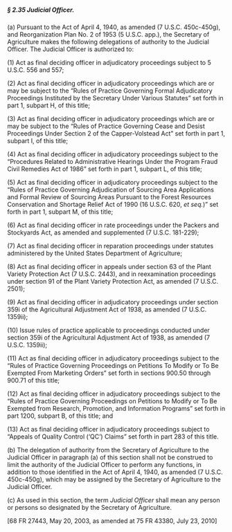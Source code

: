 ##### § 2.35 Judicial Officer. #####

(a) Pursuant to the Act of April 4, 1940, as amended (7 U.S.C. 450c-450g), and Reorganization Plan No. 2 of 1953 (5 U.S.C. app.), the Secretary of Agriculture makes the following delegations of authority to the Judicial Officer. The Judicial Officer is authorized to:

(1) Act as final deciding officer in adjudicatory proceedings subject to 5 U.S.C. 556 and 557;

(2) Act as final deciding officer in adjudicatory proceedings which are or may be subject to the “Rules of Practice Governing Formal Adjudicatory Proceedings Instituted by the Secretary Under Various Statutes” set forth in part 1, subpart H, of this title;

(3) Act as final deciding officer in adjudicatory proceedings which are or may be subject to the “Rules of Practice Governing Cease and Desist Proceedings Under Section 2 of the Capper-Volstead Act” set forth in part 1, subpart I, of this title;

(4) Act as final deciding officer in adjudicatory proceedings subject to the “Procedures Related to Administrative Hearings Under the Program Fraud Civil Remedies Act of 1986” set forth in part 1, subpart L, of this title;

(5) Act as final deciding officer in adjudicatory proceedings subject to the “Rules of Practice Governing Adjudication of Sourcing Area Applications and Formal Review of Sourcing Areas Pursuant to the Forest Resources Conservation and Shortage Relief Act of 1990 (16 U.S.C. 620, *et seq.*)” set forth in part 1, subpart M, of this title;

(6) Act as final deciding officer in rate proceedings under the Packers and Stockyards Act, as amended and supplemented (7 U.S.C. 181-229);

(7) Act as final deciding officer in reparation proceedings under statutes administered by the United States Department of Agriculture;

(8) Act as final deciding officer in appeals under section 63 of the Plant Variety Protection Act (7 U.S.C. 2443), and in reexamination proceedings under section 91 of the Plant Variety Protection Act, as amended (7 U.S.C. 2501);

(9) Act as final deciding officer in adjudicatory proceedings under section 359i of the Agricultural Adjustment Act of 1938, as amended (7 U.S.C. 1359ii);

(10) Issue rules of practice applicable to proceedings conducted under section 359i of the Agricultural Adjustment Act of 1938, as amended (7 U.S.C. 1359ii);

(11) Act as final deciding officer in adjudicatory proceedings subject to the “Rules of Practice Governing Proceedings on Petitions To Modify or To Be Exempted From Marketing Orders” set forth in sections 900.50 through 900.71 of this title;

(12) Act as final deciding officer in adjudicatory proceedings subject to the “Rules of Practice Governing Proceedings on Petitions to Modify or To Be Exempted from Research, Promotion, and Information Programs” set forth in part 1200, subpart B, of this title; and

(13) Act as final deciding officer in adjudicatory proceedings subject to “Appeals of Quality Control (‘QC’) Claims” set forth in part 283 of this title.

(b) The delegation of authority from the Secretary of Agriculture to the Judicial Officer in paragraph (a) of this section shall not be construed to limit the authority of the Judicial Officer to perform any functions, in addition to those identified in the Act of April 4, 1940, as amended (7 U.S.C. 450c-450g), which may be assigned by the Secretary of Agriculture to the Judicial Officer.

(c) As used in this section, the term *Judicial Officer* shall mean any person or persons so designated by the Secretary of Agriculture.

[68 FR 27443, May 20, 2003, as amended at 75 FR 43380, July 23, 2010]